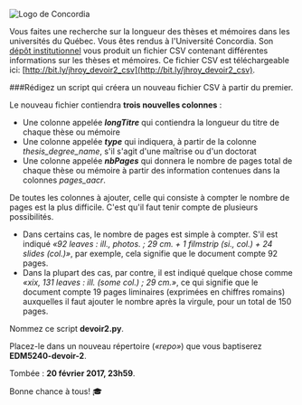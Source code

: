 
![Logo de Concordia](https://upload.wikimedia.org/wikipedia/fr/thumb/9/97/Universit%C3%A9_Concordia_(logo).svg/1280px-Universit%C3%A9_Concordia_(logo).svg.png)

Vous faites une recherche sur la longueur des thèses et mémoires dans les universités du Québec. Vous êtes rendus à l'Université Concordia. Son [dépôt institutionnel](http://spectrum.library.concordia.ca/) vous produit un fichier CSV contenant différentes informations sur les thèses et mémoires. Ce fichier CSV est téléchargeable ici: [http://bit.ly/jhroy_devoir2_csv](http://bit.ly/jhroy_devoir2_csv).

###Rédigez un script qui créera un nouveau fichier CSV à partir du premier.

Le nouveau fichier contiendra **trois nouvelles colonnes** :

* Une colonne appelée **_longTitre_** qui contiendra la longueur du titre de chaque thèse ou mémoire
* Une colonne appelée **_type_** qui indiquera, à partir de la colonne *thesis_degree_name*, s'il s'agit d'une maîtrise ou d'un doctorat
* Une colonne appelée **_nbPages_** qui donnera le nombre de pages total de chaque thèse ou mémoire à partir des information contenues dans la colonnes *pages_aacr*.

De toutes les colonnes à ajouter, celle qui consiste à compter le nombre de pages est la plus difficile. C'est qu'il faut tenir compte de plusieurs possibilités.

* Dans certains cas, le nombre de pages est simple à compter. S'il est indiqué *«92 leaves : ill., photos. ; 29 cm. + 1 filmstrip (si., col.) + 24 slides (col.)»*, par exemple, cela signifie que le document compte 92 pages.
* Dans la plupart des cas, par contre, il est indiqué quelque chose comme *«xix, 131 leaves : ill. (some col.) ; 29 cm.»*, ce qui signifie que le document compte 19 pages liminaires (exprimées en chiffres romains) auxquelles il faut ajouter le nombre après la virgule, pour un total de 150 pages.

Nommez ce script **devoir2.py**.

Placez-le dans un nouveau répertoire (*«repo»*) que vous baptiserez **EDM5240-devoir-2**.

Tombée : **20 février 2017, 23h59**.

Bonne chance à tous! :mortar_board:
